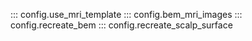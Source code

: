 
::: config.use_mri_template
::: config.bem_mri_images
::: config.recreate_bem
::: config.recreate_scalp_surface

